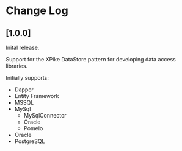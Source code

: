 # Change Log

## [1.0.0]

Inital release.

Support for the XPike DataStore pattern for developing data access libraries.

Initially supports:
- Dapper
- Entity Framework
- MSSQL
- MySql
  - MySqlConnector
  - Oracle
  - Pomelo
- Oracle
- PostgreSQL
